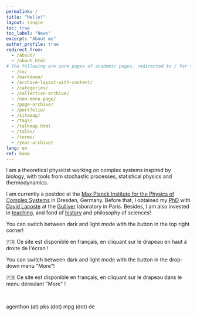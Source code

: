 ```yaml
---
permalink: /
title: "Hello!"
layout: single
toc: true
toc_label: "News"
excerpt: "About me"
author_profile: true
redirect_from: 
  - /about/
  - /about.html
# The following are core pages of academic pages, redirected to / for the moment because filled by default:
  - /cv/
  - /markdown/
  - /archive-layout-with-content/
  - /categories/
  - /collection-archive/
  - /non-menu-page/
  - /page-archive/
  - /portfolio/
  - /sitemap/
  - /tags/
  - /talkmap.html
  - /talks/
  - /terms/
  - /year-archive/
lang: en
ref: home
---
```



I am a theoretical physicist working on complex systems inspired by biology, with tools from stochastic processes, statistical physics and thermodynamics.

I am currently a postdoc at the <a href="https://www.pks.mpg.de/">Max Planck Institute for the Physics of Complex Systems</a> in Dresden, Germany. Before that, I obtained my [PhD](https://pastel.archives-ouvertes.fr/tel-03980960) with [David Lacoste](https://www.pct.espci.fr/~david/) at the [Gulliver](https://www.gulliver.espci.fr/?-home-&lang=fr) laboratory in Paris. Besides, I am also invested in [teaching](/teaching/), and fond of [history](/history/) and philosophy of sciences! 

<div class="small-hidden">
<i class="fas fa-lightbulb" aria-hidden="true"></i>  You can switch between dark and light mode with the button in the top right corner! 

<br/>

🇫🇷  Ce site est disponible en français, en cliquant sur le drapeau en haut à droite de l'écran !
</div>

<div class="large-hidden">
<i class="fas fa-lightbulb" aria-hidden="true"></i>  You can switch between dark and light mode with the button in the drop-down menu "More"! 

<br/>

🇫🇷  Ce site est disponible en français, en cliquant sur le drapeau dans le menu déroulant "More" !
</div>

<br>

<i class="fas fa-fw fa-envelope" aria-hidden="true"></i>  agenthon (at) pks (dot) mpg (dot) de

